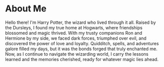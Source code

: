 # About Me

Hello there! I'm Harry Potter, the wizard who lived through it all. Raised by the Dursleys, I found my true home at Hogwarts, where friendships blossomed and magic thrived. With my trusty companions Ron and Hermione by my side, we faced dark forces, triumphed over evil, and discovered the power of love and loyalty. Quidditch, spells, and adventures galore filled my days, but it was the bonds forged that truly enchanted me. Now, as I continue to navigate the wizarding world, I carry the lessons learned and the memories cherished, ready for whatever magic lies ahead.
